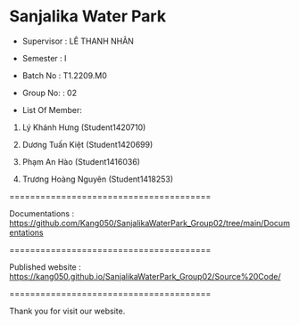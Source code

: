 Sanjalika Water Park
=======================================

+ Supervisor
: LÊ THANH NHÂN

+ Semester
: I

+ Batch No
: T1.2209.M0

+ Group No:
: 02

+ List Of Member:

1. Lý Khánh Hưng
(Student1420710)

2. Dương Tuấn Kiệt
(Student1420699)

3. Phạm An Hào
(Student1416036)

4. Trương Hoàng Nguyên
(Student1418253)

=======================================

Documentations : https://github.com/Kang050/SanjalikaWaterPark_Group02/tree/main/Documentations

=======================================

Published website : https://kang050.github.io/SanjalikaWaterPark_Group02/Source%20Code/

=======================================

Thank you for visit our website.
